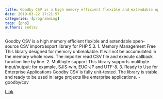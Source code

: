```yaml
---
title: Goodby CSV is a high memory efficient flexible and extendable open-source CSV import-export library for PHP 5.3. 1
date: 2019-03-22 17:21:57
categories: [programming]
tags: [php]
authors: sedlav
---
```

        
Goodby CSV is a high memory efficient flexible and extendable open-source CSV import/export library for PHP 5.3. 1. Memory Management Free  This library designed for memory unbreakable. It will not be accumulated in the memory whole rows. The importer read CSV file and execute callback function line by line.  2. Multibyte support  This library supports mulitbyte input/output: for example, SJIS-win, EUC-JP and UTF-8.  3. Ready to Use for Enterprise Applications  Goodby CSV is fully unit-tested. The library is stable and ready to be used in large projects like enterprise applications. - goodby/csv

[Link](https://github.com/goodby/csv)
